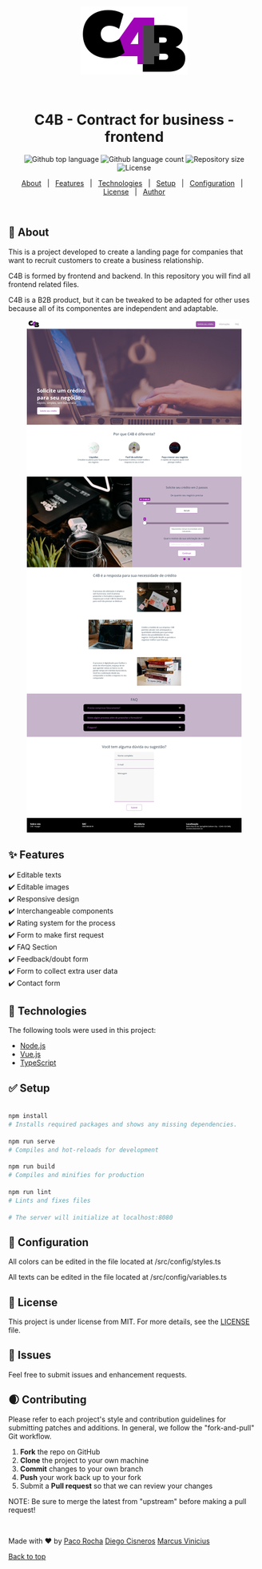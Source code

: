 <div align="center" id="top">
  <img src="./assets/logo_c4b.png" alt="C4B" title="Logo C4B">

  &#xa0;

</div>

<h1 align="center">C4B - Contract for business - frontend</h1>

<p align="center">
  <img alt="Github top language" src="https://img.shields.io/github/languages/top/42voyager/c4b-frontend?color=56BEB8">

  <img alt="Github language count" src="https://img.shields.io/github/languages/count/42voyager/c4b-frontend?color=56BEB8">

  <img alt="Repository size" src="https://img.shields.io/github/repo-size/42voyager/c4b-frontend?color=56BEB8">

  <img alt="License" src="https://img.shields.io/github/license/42voyager/c4b-frontend?color=56BEB8">
</p>

<p align="center">
  <a href="#book-about">About</a> &#xa0; | &#xa0;
  <a href="#sparkles-features">Features</a> &#xa0; | &#xa0;
  <a href="#rocket-technologies">Technologies</a> &#xa0; | &#xa0;
  <a href="#white_check_mark-setup">Setup</a> &#xa0; | &#xa0;
  <a href="#checkered_flag-configuration">Configuration</a> &#xa0; | &#xa0;
  <a href="#memo-license">License</a> &#xa0; | &#xa0;
  <a href="https://github.com/42voyager" target="_blank">Author</a>
</p>

<br>

## :book: About ##

This is a project developed to create a landing page for companies that want to
recruit customers to create a business relationship.

C4B is formed by frontend and backend. In this repository you will find all
frontend related files.

C4B is a B2B product, but it can be tweaked to be adapted for other uses because
all of its componentes are independent and adaptable.

<p align="center">
<img src="./assets/preview_c4b.jpg" alt="Landing Page Preview" title="Landing Page Preview">
</p>

## :sparkles: Features ##

:heavy_check_mark: Editable texts\
:heavy_check_mark: Editable images\
:heavy_check_mark: Responsive design\
:heavy_check_mark: Interchangeable components\
:heavy_check_mark: Rating system for the process\
:heavy_check_mark: Form to make first request\
:heavy_check_mark: FAQ Section\
:heavy_check_mark: Feedback/doubt form\
:heavy_check_mark: Form to collect extra user data\
:heavy_check_mark: Contact form

## :rocket: Technologies ##

The following tools were used in this project:

- [Node.js](https://nodejs.org/en/)
- [Vue.js](https://vuejs.org/)
- [TypeScript](https://www.typescriptlang.org/)

## :white_check_mark: Setup ##

```bash

npm install
# Installs required packages and shows any missing dependencies.

npm run serve
# Compiles and hot-reloads for development

npm run build
# Compiles and minifies for production

npm run lint
# Lints and fixes files

# The server will initialize at localhost:8080
```

## :checkered_flag: Configuration ##

All colors can be edited in the file located at /src/config/styles.ts

All texts can be edited in the file located at /src/config/variables.ts

## :memo: License ##

This project is under license from MIT. For more details, see the [LICENSE](LICENSE.md) file.

## :honeybee: Issues ##

Feel free to submit issues and enhancement requests.

## :waxing_crescent_moon: Contributing ##

Please refer to each project's style and contribution guidelines for submitting patches and additions. In general, we follow the "fork-and-pull" Git workflow.

 1. **Fork** the repo on GitHub
 2. **Clone** the project to your own machine
 3. **Commit** changes to your own branch
 4. **Push** your work back up to your fork
 5. Submit a **Pull request** so that we can review your changes

NOTE: Be sure to merge the latest from "upstream" before making a pull request!

&#xa0;

Made with :heart: by <a href="https://github.com/pacorocha" target="_blank">Paco Rocha</a>
<a href="https://github.com/diegocl02" target="_blank">Diego Cisneros</a> <a href="https://github.com/MarcusVinix" target="_blank">Marcus Vinicius</a>

<a href="#top">Back to top</a>
